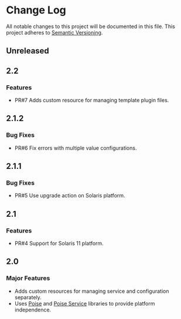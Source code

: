 # Change Log
All notable changes to this project will be documented in this file.
This project adheres to [Semantic Versioning](http://semver.org/).

## Unreleased

## 2.2
### Features
- PR#7 Adds custom resource for managing template plugin files.

## 2.1.2
### Bug Fixes
- PR#6 Fix errors with multiple value configurations.

## 2.1.1
### Bug Fixes
- PR#5 Use upgrade action on Solaris platform.

## 2.1
### Features
- PR#4 Support for Solaris 11 platform.

## 2.0
### Major Features
- Adds custom resources for managing service and configuration separately.
- Uses [Poise][1] and [Poise Service][0] libraries to provide platform independence.

[0]: https://github.com/poise/poise-service
[1]: https://github.com/poise/poise
